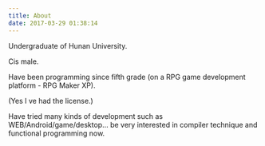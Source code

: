 ```yaml
---
title: About
date: 2017-03-29 01:38:14
---
```

Undergraduate of Hunan University.

Cis male.

Have been programming since fifth grade (on a RPG game development platform - RPG Maker XP).

(Yes I ve had the license.)

Have tried many kinds of development such as WEB/Android/game/desktop... be very interested in compiler technique and functional programming now.
